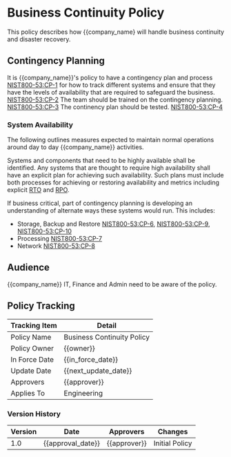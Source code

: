 # Business Continuity Policy

This policy describes how {{company_name} will handle business continuity and disaster recovery.

## Contingency Planning

It is {{company_name}}'s policy to have a contingency plan and process [NIST800-53:CP-1](https://nvd.nist.gov/800-53/Rev4/control/CP-1) for how to track different systems and ensure that they have the levels of availability that are required to safeguard the business.  [NIST800-53:CP-2](https://nvd.nist.gov/800-53/Rev4/control/CP-2)  The team should be trained on the contingency planning. [NIST800-53:CP-3](https://nvd.nist.gov/800-53/Rev4/control/CP-3) The continency plan should be tested. [NIST800-53:CP-4](https://nvd.nist.gov/800-53/Rev4/control/CP-4)

### System Availability

The following outlines measures expected to maintain normal operations around day to day {{company_name}} activities.

Systems and components that need to be highly available shall be identified.  Any systems that are thought to require high availability shall have an explicit plan for achieving such availability.  Such plans must include both processes for achieving or restoring availability and metrics including explicit [RTO](https://en.wikipedia.org/wiki/Disaster_recovery#Recovery_time_objective) and [RPO](https://en.wikipedia.org/wiki/Disaster_recovery#Recovery_Point_Objective).

If business critical, part of contingency planning is developing an understanding of alternate ways these systems would run.  This includes: 
* Storage, Backup and Restore [NIST800-53:CP-6](https://nvd.nist.gov/800-53/Rev4/control/CP-6), [NIST800-53:CP-9](https://nvd.nist.gov/800-53/Rev4/control/CP-9), [NIST800-53:CP-10](https://nvd.nist.gov/800-53/Rev4/control/CP-10)
* Processing [NIST800-53:CP-7](https://nvd.nist.gov/800-53/Rev4/control/CP-7)
* Network [NIST800-53:CP-8](https://nvd.nist.gov/800-53/Rev4/control/CP-8)

## Audience

{{company_name}} IT, Finance and Admin need to be aware of the policy.

## Policy Tracking

| Tracking Item   | Detail |
|-----------------|--------|
| Policy Name     | Business Continuity Policy |
| Policy Owner    | {{owner}}  |
| In Force Date   | {{in_force_date}} |
| Update Date     | {{next_update_date}} |
| Approvers       | {{approver}} |
| Applies To      | Engineering |

### Version History

| Version | Date | Approvers | Changes |
|--|--|--|--|
| 1.0 | {{approval_date}} | {{approver}} | Initial Policy |